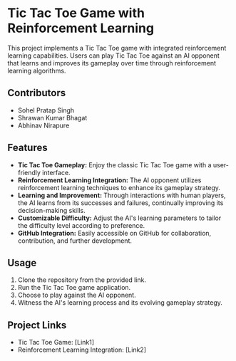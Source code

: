 # Tic Tac Toe Game with Reinforcement Learning

This project implements a Tic Tac Toe game with integrated reinforcement learning capabilities. Users can play Tic Tac Toe against an AI opponent that learns and improves its gameplay over time through reinforcement learning algorithms.

## Contributors

- Sohel Pratap Singh
- Shrawan Kumar Bhagat
- Abhinav Nirapure

## Features

- **Tic Tac Toe Gameplay:** Enjoy the classic Tic Tac Toe game with a user-friendly interface.
- **Reinforcement Learning Integration:** The AI opponent utilizes reinforcement learning techniques to enhance its gameplay strategy.
- **Learning and Improvement:** Through interactions with human players, the AI learns from its successes and failures, continually improving its decision-making skills.
- **Customizable Difficulty:** Adjust the AI's learning parameters to tailor the difficulty level according to preference.
- **GitHub Integration:** Easily accessible on GitHub for collaboration, contribution, and further development.

## Usage

1. Clone the repository from the provided link.
2. Run the Tic Tac Toe game application.
3. Choose to play against the AI opponent.
4. Witness the AI's learning process and its evolving gameplay strategy.


## Project Links

- Tic Tac Toe Game: [Link1]
- Reinforcement Learning Integration: [Link2]
